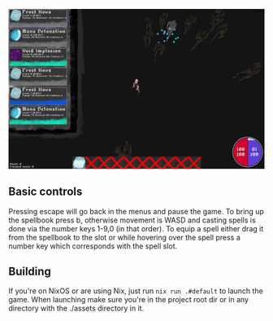 ![Showcase](./demo.png)
## Basic controls
Pressing escape will go back in the menus and pause the game. To bring up the spellbook press b, otherwise movement is WASD and casting spells is done via the number keys 1-9,0 (in that order). To equip a spell either drag it from the spellbook to the slot or while hovering over the spell press a number key which corresponds with the spell slot.
## Building
If you're on NixOS or are using Nix, just run `nix run .#default` to launch the game.
When launching make sure you're in the project root dir or in any directory with the ./assets directory in it.
